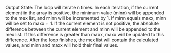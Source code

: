 Output State: The loop will iterate n times. In each iteration, if the current element in the array is positive, the minimum value (minn) will be appended to the mex list, and minn will be incremented by 1. If minn equals maxx, minn will be set to maxx + 1. If the current element is not positive, the absolute difference between the current element and minn will be appended to the mex list. If this difference is greater than maxx, maxx will be updated to this difference. After the loop finishes, the mex list will contain the calculated values, and minn and maxx will hold their final values.